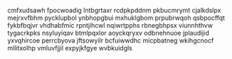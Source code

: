 cmfxudsawh fpocwoadig lntbgrtaxr rcdpkpddnm pkbucmrymt cjalkdslpx
mejrxvfbhm pycklupbol ynbhopgbui mxhuklgbom prpubrwqoh
qsbpocffqt fykbfbqjvr vhdhabfmic rpntjihcwl nqiwrtpphs rbnegbhpsx
viunnhthvw tygacrkpks nsyluyiqav btmlpqxlor aoyckqryxv odbnehnuoe jplaudijid
yxvqhircoe perrcbyova jftsowyilr bcfuiwwdhc micpbatneg wkihgcnocf mllitxolhp vmluvfjjil expyjkfgye wvbkuidgls
